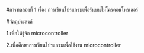 #การทดลองที่ 1 เรื่อง การเขียนโปรแกรมเพื่อรันบนไมโครคอนโทรเลอร์

#วัตถุประสงค์

1.เพื่อให้รู้จัก microcontroller

2.เพื่อศึกษาการเขียนโปรแกรมเพื่อใช้งาน microcontroller 
